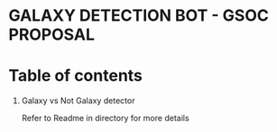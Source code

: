 # GALAXY DETECTION BOT - GSOC PROPOSAL #

# Table of contents #
1. Galaxy vs Not Galaxy detector

   Refer to Readme in directory for more details






